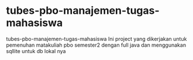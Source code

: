 # tubes-pbo-manajemen-tugas-mahasiswa
tubes-pbo-manajemen-tugas-mahasiswa Ini project yang dikerjakan untuk pemenuhan matakuliah pbo semester2 dengan full java dan menggunakan sqllite untuk db lokal nya 
